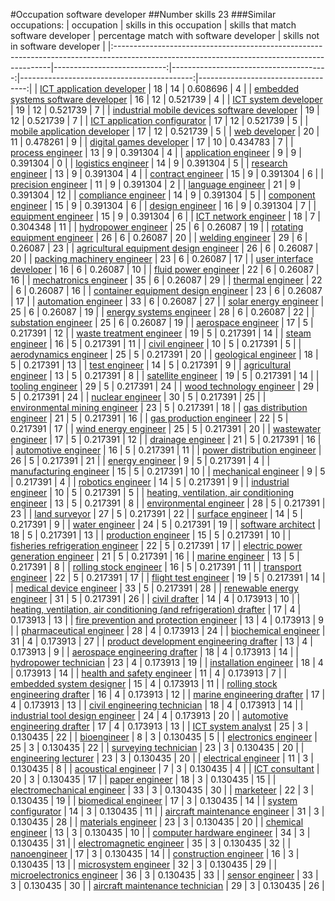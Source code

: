 #Occupation software developer
##Number skills 23
###Similar occupations:
| occupation                                                                                                                                  |   skills in this occupation |   skills that match software developer |   percentage match with software developer |   skills not in software developer |
|:--------------------------------------------------------------------------------------------------------------------------------------------|----------------------------:|---------------------------------------:|-------------------------------------------:|-----------------------------------:|
| [ICT application developer](ICT_application_developer.md)                                                                                   |                          18 |                                     14 |                                   0.608696 |                                  4 |
| [embedded systems software developer](embedded_systems_software_developer.md)                                                               |                          16 |                                     12 |                                   0.521739 |                                  4 |
| [ICT system developer](ICT_system_developer.md)                                                                                             |                          19 |                                     12 |                                   0.521739 |                                  7 |
| [industrial mobile devices software developer](industrial_mobile_devices_software_developer.md)                                             |                          19 |                                     12 |                                   0.521739 |                                  7 |
| [ICT application configurator](ICT_application_configurator.md)                                                                             |                          17 |                                     12 |                                   0.521739 |                                  5 |
| [mobile application developer](mobile_application_developer.md)                                                                             |                          17 |                                     12 |                                   0.521739 |                                  5 |
| [web developer](web_developer.md)                                                                                                           |                          20 |                                     11 |                                   0.478261 |                                  9 |
| [digital games developer](digital_games_developer.md)                                                                                       |                          17 |                                     10 |                                   0.434783 |                                  7 |
| [process engineer](process_engineer.md)                                                                                                     |                          13 |                                      9 |                                   0.391304 |                                  4 |
| [application engineer](application_engineer.md)                                                                                             |                           9 |                                      9 |                                   0.391304 |                                  0 |
| [logistics engineer](logistics_engineer.md)                                                                                                 |                          14 |                                      9 |                                   0.391304 |                                  5 |
| [research engineer](research_engineer.md)                                                                                                   |                          13 |                                      9 |                                   0.391304 |                                  4 |
| [contract engineer](contract_engineer.md)                                                                                                   |                          15 |                                      9 |                                   0.391304 |                                  6 |
| [precision engineer](precision_engineer.md)                                                                                                 |                          11 |                                      9 |                                   0.391304 |                                  2 |
| [language engineer](language_engineer.md)                                                                                                   |                          21 |                                      9 |                                   0.391304 |                                 12 |
| [compliance engineer](compliance_engineer.md)                                                                                               |                          14 |                                      9 |                                   0.391304 |                                  5 |
| [component engineer](component_engineer.md)                                                                                                 |                          15 |                                      9 |                                   0.391304 |                                  6 |
| [design engineer](design_engineer.md)                                                                                                       |                          16 |                                      9 |                                   0.391304 |                                  7 |
| [equipment engineer](equipment_engineer.md)                                                                                                 |                          15 |                                      9 |                                   0.391304 |                                  6 |
| [ICT network engineer](ICT_network_engineer.md)                                                                                             |                          18 |                                      7 |                                   0.304348 |                                 11 |
| [hydropower engineer](hydropower_engineer.md)                                                                                               |                          25 |                                      6 |                                   0.26087  |                                 19 |
| [rotating equipment engineer](rotating_equipment_engineer.md)                                                                               |                          26 |                                      6 |                                   0.26087  |                                 20 |
| [welding engineer](welding_engineer.md)                                                                                                     |                          29 |                                      6 |                                   0.26087  |                                 23 |
| [agricultural equipment design engineer](agricultural_equipment_design_engineer.md)                                                         |                          26 |                                      6 |                                   0.26087  |                                 20 |
| [packing machinery engineer](packing_machinery_engineer.md)                                                                                 |                          23 |                                      6 |                                   0.26087  |                                 17 |
| [user interface developer](user_interface_developer.md)                                                                                     |                          16 |                                      6 |                                   0.26087  |                                 10 |
| [fluid power engineer](fluid_power_engineer.md)                                                                                             |                          22 |                                      6 |                                   0.26087  |                                 16 |
| [mechatronics engineer](mechatronics_engineer.md)                                                                                           |                          35 |                                      6 |                                   0.26087  |                                 29 |
| [thermal engineer](thermal_engineer.md)                                                                                                     |                          22 |                                      6 |                                   0.26087  |                                 16 |
| [container equipment design engineer](container_equipment_design_engineer.md)                                                               |                          23 |                                      6 |                                   0.26087  |                                 17 |
| [automation engineer](automation_engineer.md)                                                                                               |                          33 |                                      6 |                                   0.26087  |                                 27 |
| [solar energy engineer](solar_energy_engineer.md)                                                                                           |                          25 |                                      6 |                                   0.26087  |                                 19 |
| [energy systems engineer](energy_systems_engineer.md)                                                                                       |                          28 |                                      6 |                                   0.26087  |                                 22 |
| [substation engineer](substation_engineer.md)                                                                                               |                          25 |                                      6 |                                   0.26087  |                                 19 |
| [aerospace engineer](aerospace_engineer.md)                                                                                                 |                          17 |                                      5 |                                   0.217391 |                                 12 |
| [waste treatment engineer](waste_treatment_engineer.md)                                                                                     |                          19 |                                      5 |                                   0.217391 |                                 14 |
| [steam engineer](steam_engineer.md)                                                                                                         |                          16 |                                      5 |                                   0.217391 |                                 11 |
| [civil engineer](civil_engineer.md)                                                                                                         |                          10 |                                      5 |                                   0.217391 |                                  5 |
| [aerodynamics engineer](aerodynamics_engineer.md)                                                                                           |                          25 |                                      5 |                                   0.217391 |                                 20 |
| [geological engineer](geological_engineer.md)                                                                                               |                          18 |                                      5 |                                   0.217391 |                                 13 |
| [test engineer](test_engineer.md)                                                                                                           |                          14 |                                      5 |                                   0.217391 |                                  9 |
| [agricultural engineer](agricultural_engineer.md)                                                                                           |                          13 |                                      5 |                                   0.217391 |                                  8 |
| [satellite engineer](satellite_engineer.md)                                                                                                 |                          19 |                                      5 |                                   0.217391 |                                 14 |
| [tooling engineer](tooling_engineer.md)                                                                                                     |                          29 |                                      5 |                                   0.217391 |                                 24 |
| [wood technology engineer](wood_technology_engineer.md)                                                                                     |                          29 |                                      5 |                                   0.217391 |                                 24 |
| [nuclear engineer](nuclear_engineer.md)                                                                                                     |                          30 |                                      5 |                                   0.217391 |                                 25 |
| [environmental mining engineer](environmental_mining_engineer.md)                                                                           |                          23 |                                      5 |                                   0.217391 |                                 18 |
| [gas distribution engineer](gas_distribution_engineer.md)                                                                                   |                          21 |                                      5 |                                   0.217391 |                                 16 |
| [gas production engineer](gas_production_engineer.md)                                                                                       |                          22 |                                      5 |                                   0.217391 |                                 17 |
| [wind energy engineer](wind_energy_engineer.md)                                                                                             |                          25 |                                      5 |                                   0.217391 |                                 20 |
| [wastewater engineer](wastewater_engineer.md)                                                                                               |                          17 |                                      5 |                                   0.217391 |                                 12 |
| [drainage engineer](drainage_engineer.md)                                                                                                   |                          21 |                                      5 |                                   0.217391 |                                 16 |
| [automotive engineer](automotive_engineer.md)                                                                                               |                          16 |                                      5 |                                   0.217391 |                                 11 |
| [power distribution engineer](power_distribution_engineer.md)                                                                               |                          26 |                                      5 |                                   0.217391 |                                 21 |
| [energy engineer](energy_engineer.md)                                                                                                       |                           9 |                                      5 |                                   0.217391 |                                  4 |
| [manufacturing engineer](manufacturing_engineer.md)                                                                                         |                          15 |                                      5 |                                   0.217391 |                                 10 |
| [mechanical engineer](mechanical_engineer.md)                                                                                               |                           9 |                                      5 |                                   0.217391 |                                  4 |
| [robotics engineer](robotics_engineer.md)                                                                                                   |                          14 |                                      5 |                                   0.217391 |                                  9 |
| [industrial engineer](industrial_engineer.md)                                                                                               |                          10 |                                      5 |                                   0.217391 |                                  5 |
| [heating, ventilation, air conditioning engineer](heating,_ventilation,_air_conditioning_engineer.md)                                       |                          13 |                                      5 |                                   0.217391 |                                  8 |
| [environmental engineer](environmental_engineer.md)                                                                                         |                          28 |                                      5 |                                   0.217391 |                                 23 |
| [land surveyor](land_surveyor.md)                                                                                                           |                          27 |                                      5 |                                   0.217391 |                                 22 |
| [surface engineer](surface_engineer.md)                                                                                                     |                          14 |                                      5 |                                   0.217391 |                                  9 |
| [water engineer](water_engineer.md)                                                                                                         |                          24 |                                      5 |                                   0.217391 |                                 19 |
| [software architect](software_architect.md)                                                                                                 |                          18 |                                      5 |                                   0.217391 |                                 13 |
| [production engineer](production_engineer.md)                                                                                               |                          15 |                                      5 |                                   0.217391 |                                 10 |
| [fisheries refrigeration engineer](fisheries_refrigeration_engineer.md)                                                                     |                          22 |                                      5 |                                   0.217391 |                                 17 |
| [electric power generation engineer](electric_power_generation_engineer.md)                                                                 |                          21 |                                      5 |                                   0.217391 |                                 16 |
| [marine engineer](marine_engineer.md)                                                                                                       |                          13 |                                      5 |                                   0.217391 |                                  8 |
| [rolling stock engineer](rolling_stock_engineer.md)                                                                                         |                          16 |                                      5 |                                   0.217391 |                                 11 |
| [transport engineer](transport_engineer.md)                                                                                                 |                          22 |                                      5 |                                   0.217391 |                                 17 |
| [flight test engineer](flight_test_engineer.md)                                                                                             |                          19 |                                      5 |                                   0.217391 |                                 14 |
| [medical device engineer](medical_device_engineer.md)                                                                                       |                          33 |                                      5 |                                   0.217391 |                                 28 |
| [renewable energy engineer](renewable_energy_engineer.md)                                                                                   |                          31 |                                      5 |                                   0.217391 |                                 26 |
| [civil drafter](civil_drafter.md)                                                                                                           |                          14 |                                      4 |                                   0.173913 |                                 10 |
| [heating, ventilation, air conditioning (and refrigeration) drafter](heating,_ventilation,_air_conditioning_(and_refrigeration)_drafter.md) |                          17 |                                      4 |                                   0.173913 |                                 13 |
| [fire prevention and protection engineer](fire_prevention_and_protection_engineer.md)                                                       |                          13 |                                      4 |                                   0.173913 |                                  9 |
| [pharmaceutical engineer](pharmaceutical_engineer.md)                                                                                       |                          28 |                                      4 |                                   0.173913 |                                 24 |
| [biochemical engineer](biochemical_engineer.md)                                                                                             |                          31 |                                      4 |                                   0.173913 |                                 27 |
| [product development engineering drafter](product_development_engineering_drafter.md)                                                       |                          13 |                                      4 |                                   0.173913 |                                  9 |
| [aerospace engineering drafter](aerospace_engineering_drafter.md)                                                                           |                          18 |                                      4 |                                   0.173913 |                                 14 |
| [hydropower technician](hydropower_technician.md)                                                                                           |                          23 |                                      4 |                                   0.173913 |                                 19 |
| [installation engineer](installation_engineer.md)                                                                                           |                          18 |                                      4 |                                   0.173913 |                                 14 |
| [health and safety engineer](health_and_safety_engineer.md)                                                                                 |                          11 |                                      4 |                                   0.173913 |                                  7 |
| [embedded system designer](embedded_system_designer.md)                                                                                     |                          15 |                                      4 |                                   0.173913 |                                 11 |
| [rolling stock engineering drafter](rolling_stock_engineering_drafter.md)                                                                   |                          16 |                                      4 |                                   0.173913 |                                 12 |
| [marine engineering drafter](marine_engineering_drafter.md)                                                                                 |                          17 |                                      4 |                                   0.173913 |                                 13 |
| [civil engineering technician](civil_engineering_technician.md)                                                                             |                          18 |                                      4 |                                   0.173913 |                                 14 |
| [industrial tool design engineer](industrial_tool_design_engineer.md)                                                                       |                          24 |                                      4 |                                   0.173913 |                                 20 |
| [automotive engineering drafter](automotive_engineering_drafter.md)                                                                         |                          17 |                                      4 |                                   0.173913 |                                 13 |
| [ICT system analyst](ICT_system_analyst.md)                                                                                                 |                          25 |                                      3 |                                   0.130435 |                                 22 |
| [bioengineer](bioengineer.md)                                                                                                               |                           8 |                                      3 |                                   0.130435 |                                  5 |
| [electronics engineer](electronics_engineer.md)                                                                                             |                          25 |                                      3 |                                   0.130435 |                                 22 |
| [surveying technician](surveying_technician.md)                                                                                             |                          23 |                                      3 |                                   0.130435 |                                 20 |
| [engineering lecturer](engineering_lecturer.md)                                                                                             |                          23 |                                      3 |                                   0.130435 |                                 20 |
| [electrical engineer](electrical_engineer.md)                                                                                               |                          11 |                                      3 |                                   0.130435 |                                  8 |
| [acoustical engineer](acoustical_engineer.md)                                                                                               |                           7 |                                      3 |                                   0.130435 |                                  4 |
| [ICT consultant](ICT_consultant.md)                                                                                                         |                          20 |                                      3 |                                   0.130435 |                                 17 |
| [paper engineer](paper_engineer.md)                                                                                                         |                          18 |                                      3 |                                   0.130435 |                                 15 |
| [electromechanical engineer](electromechanical_engineer.md)                                                                                 |                          33 |                                      3 |                                   0.130435 |                                 30 |
| [marketeer](marketeer.md)                                                                                                                   |                          22 |                                      3 |                                   0.130435 |                                 19 |
| [biomedical engineer](biomedical_engineer.md)                                                                                               |                          17 |                                      3 |                                   0.130435 |                                 14 |
| [system configurator](system_configurator.md)                                                                                               |                          14 |                                      3 |                                   0.130435 |                                 11 |
| [aircraft maintenance engineer](aircraft_maintenance_engineer.md)                                                                           |                          31 |                                      3 |                                   0.130435 |                                 28 |
| [materials engineer](materials_engineer.md)                                                                                                 |                          23 |                                      3 |                                   0.130435 |                                 20 |
| [chemical engineer](chemical_engineer.md)                                                                                                   |                          13 |                                      3 |                                   0.130435 |                                 10 |
| [computer hardware engineer](computer_hardware_engineer.md)                                                                                 |                          34 |                                      3 |                                   0.130435 |                                 31 |
| [electromagnetic engineer](electromagnetic_engineer.md)                                                                                     |                          35 |                                      3 |                                   0.130435 |                                 32 |
| [nanoengineer](nanoengineer.md)                                                                                                             |                          17 |                                      3 |                                   0.130435 |                                 14 |
| [construction engineer](construction_engineer.md)                                                                                           |                          16 |                                      3 |                                   0.130435 |                                 13 |
| [microsystem engineer](microsystem_engineer.md)                                                                                             |                          32 |                                      3 |                                   0.130435 |                                 29 |
| [microelectronics engineer](microelectronics_engineer.md)                                                                                   |                          36 |                                      3 |                                   0.130435 |                                 33 |
| [sensor engineer](sensor_engineer.md)                                                                                                       |                          33 |                                      3 |                                   0.130435 |                                 30 |
| [aircraft maintenance technician](aircraft_maintenance_technician.md)                                                                       |                          29 |                                      3 |                                   0.130435 |                                 26 |
